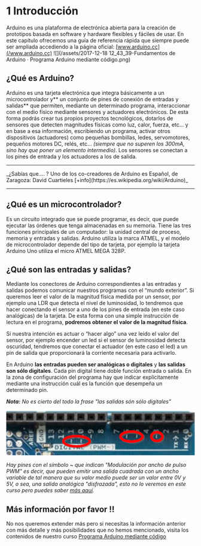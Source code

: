 
# 1 Introducción

Arduino es una plataforma de electrónica abierta para la creación de prototipos basada en software y hardware flexibles y fáciles de usar. En este capítulo ofrecemos una guía de referencia rápida que siempre puede ser ampliada accediendo a la página oficial: [www.arduino.cc](/www.arduino.cc)
![](/assets/2017-12-18 12_43_39-Fundamentos de Arduino · Programa Arduino mediante código.png)
## ¿Qué es Arduino?
Arduino es una tarjeta electrónica que integra básicamente a un microcontrolador y** un conjunto de pines de conexión de entradas y salidas** que permiten, mediante un determinado programa, interaccionar con el medio físico mediante sensores y actuadores electrónicos. 
De esta forma podrás crear tus propios proyectos tecnológicos, dotarlos de sensores que detecten magnitudes físicas como luz, calor, fuerza, etc… y en base a esa información, escribiendo un programa, activar otros dispositivos (actuadores) como pequeñas bombillas, ledes, servomotores, pequeños motores DC, relés, etc… _(siempre que no superen los 300mA, sino hay que poner un elemento intermedio)_.
Los sensores se conectan a los pines de entrada y los actuadores a los de salida.

<hr />_¿Sabías que.... ? Uno de los co-creadores de Arduino es Español, de Zaragoza: David Cuartieles [+info](https://es.wikipedia.org/wiki/Arduino)_<hr />

## ¿Qué es un microcontrolador?
Es un circuito integrado que se puede programar, es decir, que puede ejecutar las órdenes que tenga almacenadas en su memoria. Tiene las tres funciones principales de un computador: la unidad central de proceso, memoria y entradas y salidas.
Arduino utiliza la marca ATMEL, y el modelo de microcontrolador depende del tipo de tarjeta, por ejemplo la tarjeta Arduino Uno utiliza el micro ATMEL MEGA 328P.

## ¿Qué son las entradas y salidas?
Mediante los conectores de Arduino correspondientes a las entradas y salidas podemos comunicar nuestros programas con el “mundo exterior”. Si queremos leer el valor de la magnitud física medida por un sensor, por ejemplo una LDR que detecta el nivel de luminosidad, lo tendremos que hacer conectando el sensor a uno de los pines de entrada (en este caso analógicas) de la tarjeta.
De esta forma con una simple instrucción de lectura en el programa, **podremos obtener el valor de la magnitud física**. 

Si nuestra intención es actuar o “hacer algo” una vez leído el valor del sensor, por ejemplo encender un led si el sensor de luminosidad detecta oscuridad, tendremos que conectar el actuador (en este caso el led) a un pin de salida que proporcionará la corriente necesaria para activarlo.

En Arduino **las entradas pueden ser analógicas o digitales** y **las salidas son sólo digitales**. Cada pin digital tiene doble función entrada o salida. En la zona de configuración del programa hay que indicar explícitamente mediante una instrucción cuál es la función que desempeña un determinado pin.

_**Nota:** No es cierto del todo la frase "las salidas són sólo digitales"_

![](/assets/salidasPWM.png)

_Hay pines con el símbolo ~ que indican "Modulación por ancho de pulso PWM" es decir, que pueden emitir una salida cuadrada con un ancho variable de tal manera que su valor medio puede ser un valor entre 0V y 5V, o sea, una salida analógica "disfrazada", esto no lo veremos en este curso pero puedes saber [más aquí](https://catedu.github.io/programa-arduino-mediante-codigo/un_caso_especial_seales_pwm.html)._

## Más información por favor !!
No nos queremos extender más pero si necesitas la información anterior con más detalle y más posibilidades que no hemos mencionado, visita  los contenidos de nuestro curso [Programa Arduino mediante código](https://catedu.github.io/programa-arduino-mediante-codigo/index0.html) 

